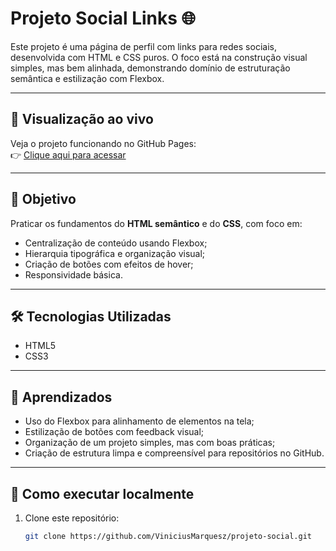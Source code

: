 # Projeto Social Links 🌐

Este projeto é uma página de perfil com links para redes sociais, desenvolvida com HTML e CSS puros. O foco está na 
construção visual simples, mas bem alinhada, demonstrando domínio de estruturação semântica e estilização com Flexbox.

---

## 🔗 Visualização ao vivo

Veja o projeto funcionando no GitHub Pages:  
👉 [Clique aqui para acessar](https://viniciusmarquesz.github.io/projeto-social/)

---

## 🎯 Objetivo

Praticar os fundamentos do **HTML semântico** e do **CSS**, com foco em:

- Centralização de conteúdo usando Flexbox;
- Hierarquia tipográfica e organização visual;
- Criação de botões com efeitos de hover;
- Responsividade básica.

---

## 🛠️ Tecnologias Utilizadas

- HTML5  
- CSS3

---

## 🧠 Aprendizados

- Uso do Flexbox para alinhamento de elementos na tela;
- Estilização de botões com feedback visual;
- Organização de um projeto simples, mas com boas práticas;
- Criação de estrutura limpa e compreensível para repositórios no GitHub.

---

## 🚀 Como executar localmente

1. Clone este repositório:
   ```bash
   git clone https://github.com/ViniciusMarquesz/projeto-social.git
